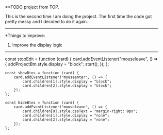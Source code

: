 \*\*TODO project from TOP.

This is the second time I am doing the project. The first time the code got pretty messy and I decided to do it again.

---

\*Things to improve:

1. Improve the display logic

---

const stopEdit = function (card) {
card.addEventListener("mouseleave", () => {
addProjectBtn.style.display = "block";
start();
});
};

    const showBtns = function (card) {
    	card.addEventListener("mouseenter", () => {
    		card.children[1].style.display = "block";
    		card.children[2].style.display = "block";
    	});
    };

    const hideBtns = function (card) {
    	card.addEventListener("mouseleave", () => {
    		card.children[0].style.cssText = "margin-right: 0px";
    		card.children[1].style.display = "none";
    		card.children[2].style.display = "none";
    	});
    };
